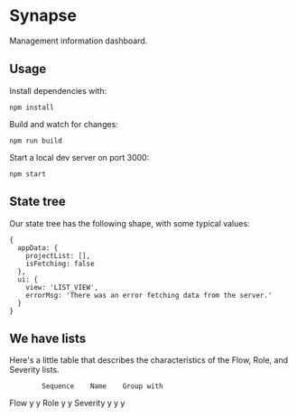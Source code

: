 # Synapse
Management information dashboard.

## Usage
Install dependencies with:
```
npm install
```

Build and watch for changes:
```
npm run build
```

Start a local dev server on port 3000:
```
npm start
```

## State tree
Our state tree has the following shape, with some typical values:

```
{
  appData: {
    projectList: [],
    isFetching: false
  },
  ui: {
    view: 'LIST_VIEW',
    errorMsg: 'There was an error fetching data from the server.'
  }
}
```

## We have lists
Here's a little table that describes the characteristics of the Flow, Role, and Severity lists.

            Sequence    Name    Group with
Flow        y           y
Role                    y       y
Severity    y           y       y
